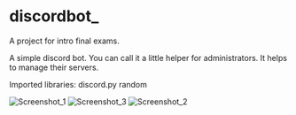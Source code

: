 # discordbot_
A project for intro final exams.

A simple discord bot. You can call it a little helper for administrators. It helps to manage their servers.

Imported libraries:
discord.py
random



![Screenshot_1](https://user-images.githubusercontent.com/73570667/102847782-61d56180-443d-11eb-9e98-81e372d59333.png)
![Screenshot_3](https://user-images.githubusercontent.com/73570667/102847780-60a43480-443d-11eb-8482-1e9633747bef.png)
![Screenshot_2](https://user-images.githubusercontent.com/73570667/102847784-61d56180-443d-11eb-95c2-b83fa7c97f2e.png)
